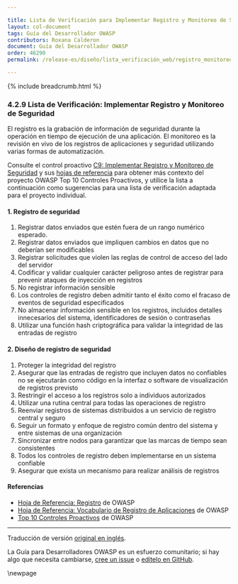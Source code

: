 ```yaml
---

title: Lista de Verificación para Implementar Registro y Monitoreo de Seguridad
layout: col-document
tags: Guía del Desarrollador OWASP
contributors: Roxana Calderon
document: Guía del Desarrollador OWASP
order: 46290
permalink: /release-es/diseño/lista_verificación_web/registro_monitoreo/

---
```


{% include breadcrumb.html %}

### 4.2.9 Lista de Verificación: Implementar Registro y Monitoreo de Seguridad

El registro es la grabación de información de seguridad durante la operación en tiempo de ejecución de una aplicación.
El monitoreo es la revisión en vivo de los registros de aplicaciones y seguridad utilizando varias formas de automatización.

Consulte el control proactivo [C9: Implementar Registro y Monitoreo de Seguridad][control9]
y sus [hojas de referencia][csproactive-c9] para obtener más contexto del proyecto OWASP Top 10 Controles Proactivos,
y utilice la lista a continuación como sugerencias para una lista de verificación adaptada para el proyecto individual.

#### 1. Registro de seguridad

1. Registrar datos enviados que estén fuera de un rango numérico esperado.
2. Registrar datos enviados que impliquen cambios en datos que no deberían ser modificables
3. Registrar solicitudes que violen las reglas de control de acceso del lado del servidor
4. Codificar y validar cualquier carácter peligroso antes de registrar para prevenir ataques de inyección en registros
5. No registrar información sensible
6. Los controles de registro deben admitir tanto el éxito como el fracaso de eventos de seguridad especificados
7. No almacenar información sensible en los registros, incluidos detalles innecesarios del sistema,
    identificadores de sesión o contraseñas
8. Utilizar una función hash criptográfica para validar la integridad de las entradas de registro

#### 2. Diseño de registro de seguridad

1. Proteger la integridad del registro
2. Asegurar que las entradas de registro que incluyen datos no confiables no se ejecutarán como código
    en la interfaz o software de visualización de registros previsto
3. Restringir el acceso a los registros solo a individuos autorizados
4. Utilizar una rutina central para todas las operaciones de registro
5. Reenviar registros de sistemas distribuidos a un servicio de registro central y seguro
6. Seguir un formato y enfoque de registro común dentro del sistema y entre sistemas de una organización
7. Sincronizar entre nodos para garantizar que las marcas de tiempo sean consistentes
8. Todos los controles de registro deben implementarse en un sistema confiable
9. Asegurar que exista un mecanismo para realizar análisis de registros

#### Referencias

* [Hoja de Referencia: Registro][cslogging] de OWASP
* [Hoja de Referencia: Vocabulario de Registro de Aplicaciones][csvocabulary] de OWASP
* [Top 10 Controles Proactivos][proactive10] de OWASP

----
Traducción de versión [original en inglés][release060209].

La Guía para Desarrolladores OWASP es un esfuerzo comunitario; si hay algo que necesita cambiarse,
[cree un issue][issue060209] o [edítelo en GitHub][edit060209].

[release060209]: https://github.com/OWASP/www-project-developer-guide/blob/main/release/06-design/02-web-app-checklist/09-logging-monitoring.md
[csproactive-c9]: https://cheatsheetseries.owasp.org/IndexProactiveControls.html#c9-implement-security-logging-and-monitoring
[control9]: https://top10proactive.owasp.org/the-top-10/c9-security-logging-and-monitoring/
[cslogging]: https://cheatsheetseries.owasp.org/cheatsheets/Logging_Cheat_Sheet
[csvocabulary]: https://cheatsheetseries.owasp.org/cheatsheets/Logging_Vocabulary_Cheat_Sheet
[edit060209]: https://github.com/OWASP/www-project-developer-guide/blob/main/draft/06-design/02-web-app-checklist/09-logging-monitoring.md
[issue060209]: https://github.com/OWASP/www-project-developer-guide/issues/new?labels=enhancement&template=request.md&title=Update:%2006-design/02-web-app-checklist/09-logging-monitoring
[proactive10]: https://top10proactive.owasp.org/

\newpage
